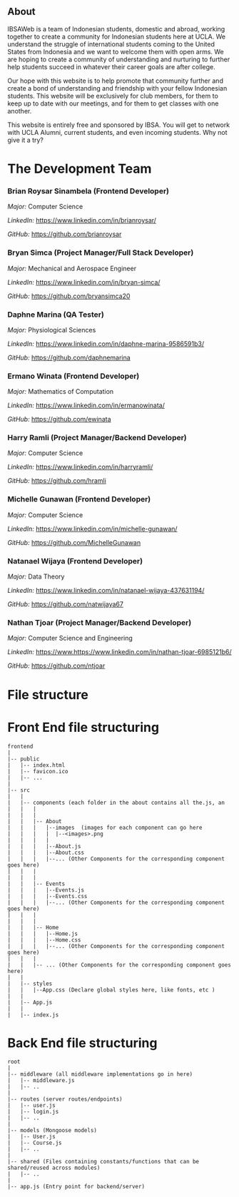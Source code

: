 ## About
IBSAWeb is a team of Indonesian students, domestic and abroad, working together to create a community for Indonesian students here at UCLA. We understand the struggle of international students coming to the United States from Indonesia and we want to welcome them with open arms. We are hoping to create a community of understanding and nurturing to further help students succeed in whatever their career goals are after college. 

Our hope with this website is to help promote that community further and create a bond of understanding and friendship with your fellow Indonesian students. This website will be exclusively for club members, for them to keep up to date with our meetings, and for them to get classes with one another. 

This website is entirely free and sponsored by IBSA. You will get to network with UCLA Alumni, current students, and even incoming students. Why not give it a try?

# The Development Team
### Brian Roysar Sinambela (Frontend Developer)
_Major:_ Computer Science

_LinkedIn:_ https://www.linkedin.com/in/brianroysar/

_GitHub:_ https://github.com/brianroysar

### Bryan Simca (Project Manager/Full Stack Developer)
_Major:_ Mechanical and Aerospace Engineer 

_LinkedIn:_ https://www.linkedin.com/in/bryan-simca/

_GitHub:_ https://github.com/bryansimca20

### Daphne Marina (QA Tester)
_Major:_ Physiological Sciences

_LinkedIn:_ https://www.linkedin.com/in/daphne-marina-9586591b3/

_GitHub:_ https://github.com/daphnemarina

### Ermano Winata (Frontend Developer)
_Major:_ Mathematics of Computation

_LinkedIn:_ https://www.linkedin.com/in/ermanowinata/

_GitHub:_ https://github.com/ewinata

### Harry Ramli (Project Manager/Backend Developer)
_Major:_ Computer Science

_LinkedIn:_ https://www.linkedin.com/in/harryramli/

_GitHub:_ https://github.com/hramli

### Michelle Gunawan (Frontend Developer)
_Major:_ Computer Science

_LinkedIn:_ https://www.linkedin.com/in/michelle-gunawan/

_GitHub:_ https://github.com/MichelleGunawan

### Natanael Wijaya (Frontend Developer)
_Major:_ Data Theory

_LinkedIn:_ https://www.linkedin.com/in/natanael-wijaya-437631194/

_GitHub:_ https://github.com/natwijaya67

### Nathan Tjoar (Project Manager/Backend Developer)
_Major:_ Computer Science and Engineering

_LinkedIn:_ https://www.https://www.linkedin.com/in/nathan-tjoar-6985121b6/

_GitHub:_ https://github.com/ntjoar

# File structure
# Front End file structuring

```
frontend
|
|-- public
|   |-- index.html
|   |-- favicon.ico
|   |-- ...
|
|-- src
|   |
|   |-- components (each folder in the about contains all the.js, an
|   |   |
|   |   |   
|   |   |-- About
|   |   |   |--images  (images for each component can go here
|   |   |   |  |--<images>.png
|   |   |   |
|   |   |   |--About.js
|   |   |   |--About.css
|   |   |   |--... (Other Components for the corresponding component goes here)
|   |   |   
|   |   |   
|   |   |-- Events
|   |   |   |--Events.js
|   |   |   |--Events.css
|   |   |   |--... (Other Components for the corresponding component goes here)
|   |   |   
|   |   |   
|   |   |-- Home
|   |   |   |--Home.js 
|   |   |   |--Home.css
|   |   |   |--... (Other Components for the corresponding component goes here)
|   |   |   
|   |   |-- ... (Other Components for the corresponding component goes here)
|   |    
|   |-- styles
|   |   |--App.css (Declare global styles here, like fonts, etc ) 
|   |   
|   |-- App.js
|   |   
|   |-- index.js
```         
# Back End file structuring

```
root
|
|-- middleware (all middleware implementations go in here)
|   |-- middleware.js
|   |-- ..
|
|-- routes (server routes/endpoints)
|   |-- user.js
|   |-- login.js
|   |-- ..
|
|-- models (Mongoose models)
|   |-- User.js
|   |-- Course.js
|   |-- ..
|
|-- shared (Files containing constants/functions that can be shared/reused across modules)
|   |-- ..
|
|-- app.js (Entry point for backend/server)
```         
